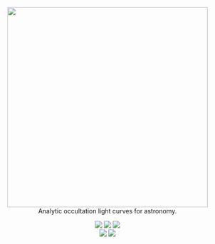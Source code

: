 <p align="center">
  <img width = "450" src="https://github.com/rodluger/starry/blob/master/docs/starry.png?raw=true"/>
  <br>
  Analytic occultation light curves for astronomy.
</p>
<p align="center">
  <a href="https://travis-ci.org/rodluger/starry/"><img src="https://img.shields.io/travis/rodluger/starry/master.svg?colorB=7d93c7"/></a>
  <a href="https://docs.google.com/viewer?url=https://github.com/rodluger/starry/raw/master-pdf/tex/starry.pdf"><img src="https://img.shields.io/badge/read-the_paper-7d93c7.svg?style=flat"/></a>
  <a href="https://rodluger.github.io/starry/"><img src="https://img.shields.io/badge/read-the_docs-7d93c7.svg?style=flat"/></a>
  <br>
  <a href="https://mybinder.org/v2/gh/rodluger/starry/eb90fa3d6a7294d1d133321a84606cf7e5774c97?filepath=binder%2F"><img src="https://img.shields.io/badge/launch-binder-c2c05d.svg?style=flat"/></a>
  <a href="https://rodluger.github.io/starry-benchmarks/"><img src="https://img.shields.io/badge/benchmarked_by-asv-c2c05d.svg?style=flat"/></a>
</p>
